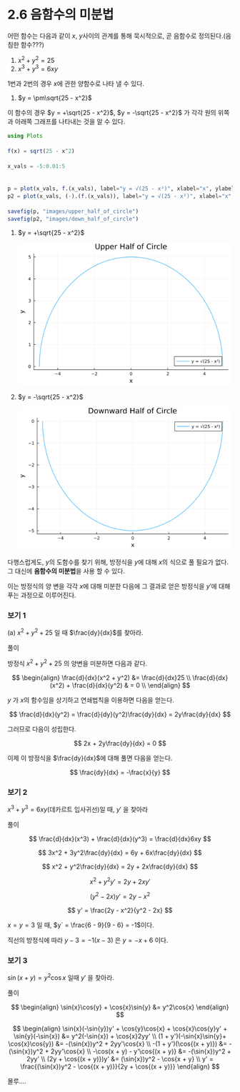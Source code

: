# 2.6 음함수의 미분법

어떤 함수는 다음과 같이 $x$, $y$사이의 관계를 통해 묵시적으로, 곧 음함수로 정의된다.(음침한 함수???)

1. $x^2 + y^2 = 25$
2. $x^3 + y^3 = 6xy$

1번과 2번의 경우 $x$에 관한 양함수로 나타 낼 수 있다.

1. $y = \pm\sqrt{25 - x^2}$ 

이 함수의 경우 $y = +\sqrt{25 - x^2}$, $y = -\sqrt{25 - x^2}$ 가 각각 원의 위쪽과 아래쪽 그래프를 나타내는 것을 알 수 있다.

```julia
using Plots

f(x) = sqrt(25 - x^2)

x_vals = -5:0.01:5


p = plot(x_vals, f.(x_vals), label="y = √(25 - x²)", xlabel="x", ylabel="y", title="Upper Half of Circle")
p2 = plot(x_vals, (-).(f.(x_vals)), label="y = √(25 - x²)", xlabel="x", ylabel="y", title="Downward Half of Circle")

savefig(p, "images/upper_half_of_circle")
savefig(p2, "images/down_half_of_circle")
```
1. $y = +\sqrt{25 - x^2}$ 

    ![](images/upper_half_of_circle.png)

2. $y = -\sqrt{25 - x^2}$ 

    ![](images/down_half_of_circle.png)

다행스럽게도, $y$의 도함수를 찾기 위해, 방정식을 $y$에 대해 $x$의 식으로 풀 필요가 없다. 그 대신에 **음함수의 미분법**을 사용 할 수 있다.

이는 방정식의 양 변을 각각 $x$에 대해 미분한 다음에 그 결과로 얻은 방정식을 $y'$에 대해 푸는 과정으로 이루어진다. 


### 보기 1

(a) $x^2 + y^2 + 25$ 일 때 $\frac{dy}{dx}$를 찾아라.

풀이

방정식 $x^2 + y^2 + 25$ 의 양변을 미분하면 다음과 같다.

$$
\begin{align}
\frac{d}{dx}(x^2 + y^2) &= \frac{d}{dx}25 \\
\frac{d}{dx}(x^2) + \frac{d}{dx}(y^2) & = 0 \\
\end{align}
$$

$y$ 가 $x$의 함수임을 상기하고 연쇄법칙을 이용하면 다음을 얻는다.

$$
\frac{d}{dx}(y^2) = \frac{d}{dy}(y^2)\frac{dy}{dx} = 2y\frac{dy}{dx}
$$

그러므로 다음이 성립한다.

$$
2x + 2y\frac{dy}{dx} = 0
$$

이제 이 방정식을 $\frac{dy}{dx}$에 대해 풀면 다음을 얻는다.

$$
\frac{dy}{dx} = -\frac{x}{y}
$$


### 보기 2
$x^3 + y^3 = 6xy$(데카르트 입사귀선)일 때, $y'$ 을 찾아라

풀이

$$
\frac{d}{dx}(x^3) + \frac{d}{dx}(y^3) = \frac{d}{dx}6xy
$$

$$
3x^2 + 3y^2\frac{dy}{dx} = 6y + 6x\frac{dy}{dx}
$$

$$
x^2 + y^2\frac{dy}{dx} = 2y + 2x\frac{dy}{dx}
$$

$$
x^2 + y^2y' = 2y + 2xy'
$$

$$
(y^2 - 2x)y' = 2y - x^2
$$

$$
y' = \frac{2y - x^2}{y^2 - 2x}
$$

$x = y = 3$ 일 때, $y` = \frac{6 - 9}{9 - 6} = -1$이다.

직선의 방정식에 따라 $y - 3 = -1(x - 3)$ 은 $y = -x+ 6$ 이다.

### 보기 3
$\sin{(x + y)} = y^2\cos{x}$ 일때 $y'$ 을 찾아라.

풀이

$$
\begin{align}
\sin{x}\cos{y} + \cos{x}\sin{y} &= y^2\cos{x}
\end{align}
$$

$$
\begin{align}
\sin{x}(-\sin{y})y' + \cos{y}\cos{x} + \cos{x}\cos{y}y' + \sin{y}(-\sin{x}) &= y^2(-\sin{x}) + \cos{x}2yy' \\
(1 + y')(-\sin{x}\sin{y}+ \cos{x}\cos{y}) &= -(\sin{x})y^2 + 2yy'\cos{x} \\
-(1 + y')(\cos{(x + y)}) &= -(\sin{x})y^2 + 2yy'\cos{x} \\
-\cos(x + y) - y'\cos{(x + y)} &= -(\sin{x})y^2 + 2yy' \\
(2y + \cos{(x + y)})y' &= (\sin{x})y^2 - \cos{x + y} \\
y' = \frac{(\sin{x})y^2 - \cos{(x + y)}}{2y + \cos{(x + y)}}
\end{align}
$$

몰루....

